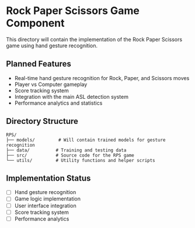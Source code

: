 # Rock Paper Scissors Game Component

This directory will contain the implementation of the Rock Paper Scissors game using hand gesture recognition.

## Planned Features
- Real-time hand gesture recognition for Rock, Paper, and Scissors moves
- Player vs Computer gameplay
- Score tracking system
- Integration with the main ASL detection system
- Performance analytics and statistics

## Directory Structure
```
RPS/
├── models/         # Will contain trained models for gesture recognition
├── data/          # Training and testing data
├── src/           # Source code for the RPS game
└── utils/         # Utility functions and helper scripts
```

## Implementation Status
- [ ] Hand gesture recognition
- [ ] Game logic implementation
- [ ] User interface integration
- [ ] Score tracking system
- [ ] Performance analytics 